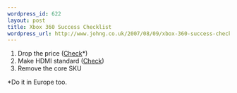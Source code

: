 ```yaml
--- 
wordpress_id: 622
layout: post
title: Xbox 360 Success Checklist
wordpress_url: http://www.johng.co.uk/2007/08/09/xbox-360-success-checklist/
---
```


1.	Drop the price ([Check](http://gamerscoreblog.com/team/archive/2007/08/06/PriceDropAug8FP.aspx)\*)
2.	Make HDMI standard (<a href="http://www.majornelson.com/archive/2007/08/08/marketplace-roundup-for-august-8-2007.aspx#35">Check</a>)
3.	Remove the core SKU

\*Do it in Europe too.
